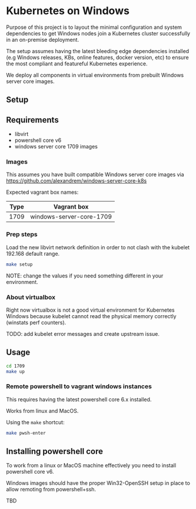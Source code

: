 # Kubernetes on Windows

Purpose of this project is to layout the minimal configuration and system dependencies to get Windows nodes join a Kubernetes cluster successfully in an on-premise deployment.

The setup assumes having the latest bleeding edge dependencies installed (e.g Windows releases, KBs, online features, docker version, etc) to ensure the most compliant and featureful Kubernetes experience.

We deploy all components in virtual environments from prebuilt Windows server core images.


## Setup

## Requirements

- libvirt
- powershell core v6
- windows server core 1709 images

### Images

This assumes you have built compatible Windows server core images via https://github.com/alexandrem/windows-server-core-k8s

Expected vagrant box names:

| Type | Vagrant box               |
| ---- | ------------------------- |
| 1709 | windows-server-core-1709

### Prep steps

Load the new libvirt network definition in order to not clash with the kubelet 192.168 default range.

```bash
make setup
```

NOTE: change the values if you need something different in your environment.


### About virtualbox

Right now virtualbox is not a good virtual environment for Kubernetes Windows because kubelet cannot read the physical memory correctly (winstats perf counters).

TODO: add kubelet error messages and create upstream issue.


## Usage

```bash
cd 1709
make up
```

### Remote powershell to vagrant windows instances

This requires having the latest powershell core 6.x installed.

Works from linux and MacOS.

Using the `make` shortcut:

```bash
make pwsh-enter
```

## Installing powershell core

To work from a linux or MacOS machine effectively you need to install powershell core v6.

Windows images should have the proper Win32-OpenSSH setup in place to allow remoting from powershell+ssh.

TBD
